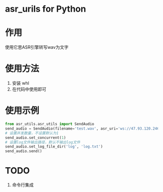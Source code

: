 # asr_urils for Python

# 作用
使用它思ASR引擎转写wav为文字

# 使用方法
1. 安装 whl
2. 在代码中使用即可

# 使用示例
```python
from asr_utils.asr_utils import SendAudio
send_audio = SendAudio(filename='test.wav', asr_uri='ws://47.93.120.246:18080/client/ws/speech')
# 设置并发数量，不设置默认为1
send_audio.set_concurrent(1)
# 设置log文件输出路径，默认不输出log文件
send_audio.set_log_file_dir('log', 'log.txt')
send_audio.send()
```

# TODO
1. 命令行集成